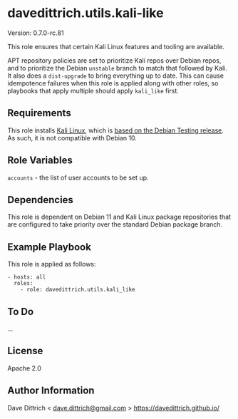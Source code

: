 davedittrich.utils.kali-like
============================

Version: 0.7.0-rc.81

This role ensures that certain Kali Linux features and tooling
are available.

APT repository policies are set to prioritize Kali repos over Debian
repos, and to prioritize the Debian `unstable` branch to match that
followed by Kali. It also does a `dist-upgrade` to bring everything
up to date. This can cause idempotence failures when this role is
applied along with other roles, so playbooks that apply multiple
should apply `kali_like` first.

Requirements
------------

This role installs [Kali Linux](https://www.kali.org/), which is
[based on the Debian Testing release](docs/policy/kali-linux-relationship-with-debian/).
As such, it is not compatible with Debian 10.

Role Variables
--------------

`accounts` - the list of user accounts to be set up.

Dependencies
------------

This role is dependent on Debian 11 and Kali Linux package repositories
that are configured to take priority over the standard Debian package
branch.

Example Playbook
----------------

This role is applied as follows:

```
- hosts: all
  roles:
    - role: davedittrich.utils.kali_like
```

To Do
-----

...

License
-------

Apache 2.0

Author Information
------------------

Dave Dittrich < dave.dittrich@gmail.com >
https://davedittrich.github.io/
